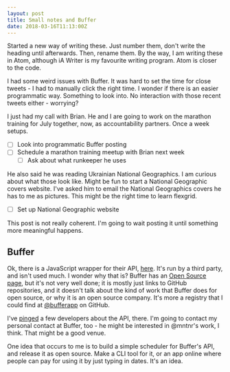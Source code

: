 ```yaml
---
layout: post
title: Small notes and Buffer
date: 2018-03-16T11:13:00Z
---
```


Started a new way of writing these. Just number them, don't write the heading until afterwards. Then, rename them. By the way, I am writing these in Atom, although iA Writer is my favourite writing program. Atom is closer to the code.

I had some weird issues with Buffer. It was hard to set the time for close tweets - I had to manually click the right time. I wonder if there is an easier programmatic way. Something to look into. No interaction with those recent tweets either - worrying?

I just had my call with Brian. He and I are going to work on the marathon training for July together, now, as accountability partners. Once a week setups.

- [ ] Look into programmatic Buffer posting
- [ ] Schedule a marathon training meetup with Brian next week
  - [ ] Ask about what runkeeper he uses

He also said he was reading Ukrainian National Geographics. I am curious about what those look like. Might be fun to start a National Geographic covers website. I've asked him to email the National Geographics covers he has to me as pictures. This might be the right time to learn flexgrid.

- [ ] Set up National Geographic website

This post is not really coherent. I'm going to wait posting it until something more meaningful happens.

## Buffer

Ok, there is a JavaScript wrapper for their API, [here](https://www.npmjs.com/package/buffer-node). It's run by a third party, and isn't used much. I wonder why that is? Buffer has an [Open Source page](https://bufferapp.github.io/), but it's not very well done; it is mostly just links to GitHub repositories, and it doesn't talk about the kind of work that Buffer does for open source, or why it is an open source company. It's more a registry that I could find at [@bufferapp](https://github.com/bufferapp) on GitHub.

I've [pinged](https://twitter.com/richlitt/status/974662242640842752) a few developers about the API, there. I'm going to contact my personal contact at Buffer, too - he might be interested in @mntnr's work, I think. That might be a good venue.

One idea that occurs to me is to build a simple scheduler for Buffer's API, and release it as open source. Make a CLI tool for it, or an app online where people can pay for using it by just typing in dates. It's an idea.